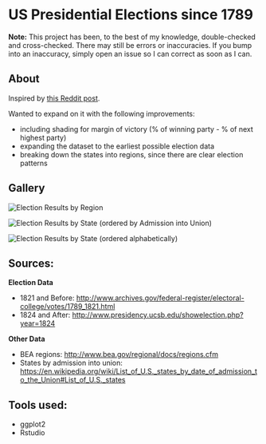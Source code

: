 # US Presidential Elections since 1789

**Note:** This project has been, to the best of my knowledge, double-checked and cross-checked. There may still be errors or inaccuracies. If you bump into an inaccuracy, simply open an issue so I can correct as soon as I can.

## About

Inspired by [this Reddit post](https://www.reddit.com/r/dataisbeautiful/comments/3pxna7/100_years_of_us_presidential_elections_a_table_of/).

Wanted to expand on it with the following improvements:

* including shading for margin of victory (% of winning party - % of next highest party)
* expanding the dataset to the earliest possible election data
* breaking down the states into regions, since there are clear election patterns

## Gallery

![Election Results by Region](https://raw.githubusercontent.com/zonination/election-history/master/Election-Region.png) 

![Election Results by State (ordered by Admission into Union)](https://raw.githubusercontent.com/zonination/election-history/master/Election-Order.png)

![Election Results by State (ordered alphabetically)](https://raw.githubusercontent.com/zonination/election-history/master/Election-Alpha.png)

## Sources:

**Election Data**

* 1821 and Before: http://www.archives.gov/federal-register/electoral-college/votes/1789_1821.html
* 1824 and After: http://www.presidency.ucsb.edu/showelection.php?year=1824

**Other Data**

* BEA regions: http://www.bea.gov/regional/docs/regions.cfm
* States by admission into union: https://en.wikipedia.org/wiki/List_of_U.S._states_by_date_of_admission_to_the_Union#List_of_U.S._states

## Tools used:

* ggplot2
* Rstudio
